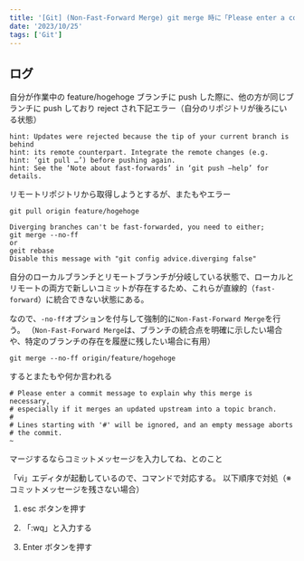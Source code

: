 ```yaml
---
title: '[Git] (Non-Fast-Forward Merge) git merge 時に「Please enter a commit message to explain why this merge is necessary …」'
date: '2023/10/25'
tags: ['Git']
---
```


## ログ

自分が作業中の feature/hogehoge ブランチに push した際に、他の方が同じブランチに push しており reject され下記エラー（自分のリポジトリが後ろにいる状態）

```shell-session
hint: Updates were rejected because the tip of your current branch is behind
hint: its remote counterpart. Integrate the remote changes (e.g.
hint: ‘git pull …’) before pushing again.
hint: See the ‘Note about fast-forwards’ in ‘git push –help’ for details.
```

リモートリポジトリから取得しようとするが、またもやエラー

```shell-session
git pull origin feature/hogehoge
```

```shell-session
Diverging branches can't be fast-forwarded, you need to either;
git merge --no-ff
or
geit rebase
Disable this message with "git config advice.diverging false"
```

自分のローカルブランチとリモートブランチが分岐している状態で、ローカルとリモートの両方で新しいコミットが存在するため、これらが直線的（`fast-forward`）に統合できない状態にある。

なので、`-no-ff`オプションを付与して強制的に`Non-Fast-Forward Merge`を行う。
（`Non-Fast-Forward Merge`は、ブランチの統合点を明確に示したい場合や、特定のブランチの存在を履歴に残したい場合に有用）

```shell-session
git merge --no-ff origin/feature/hogehoge
```

するとまたもや何か言われる

```shell-session
# Please enter a commit message to explain why this merge is necessary,
# especially if it merges an updated upstream into a topic branch.
#
# Lines starting with '#' will be ignored, and an empty message aborts
# the commit.
~
```

マージするならコミットメッセージを入力してね、とのこと

「vi」エディタが起動しているので、コマンドで対応する。
以下順序で対処（※コミットメッセージを残さない場合）

1. esc ボタンを押す

2. 「:wq」と入力する

3. Enter ボタンを押す
